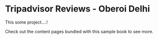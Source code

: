 # Tripadvisor Reviews - Oberoi Delhi

This some project....!

Check out the content pages bundled with this sample book to see more.

```{tableofcontents}
```
